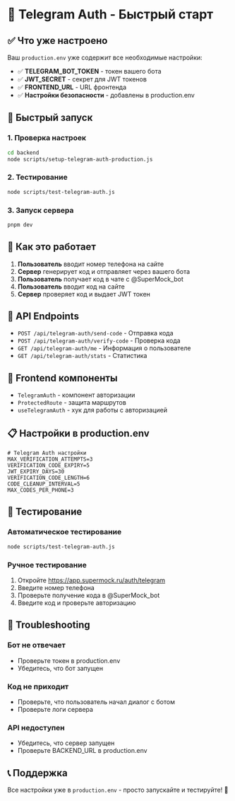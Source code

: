 # 🚀 Telegram Auth - Быстрый старт

## ✅ Что уже настроено

Ваш `production.env` уже содержит все необходимые настройки:

- ✅ **TELEGRAM_BOT_TOKEN** - токен вашего бота
- ✅ **JWT_SECRET** - секрет для JWT токенов  
- ✅ **FRONTEND_URL** - URL фронтенда
- ✅ **Настройки безопасности** - добавлены в production.env

## 🎯 Быстрый запуск

### 1. Проверка настроек

```bash
cd backend
node scripts/setup-telegram-auth-production.js
```

### 2. Тестирование

```bash
node scripts/test-telegram-auth.js
```

### 3. Запуск сервера

```bash
pnpm dev
```

## 📱 Как это работает

1. **Пользователь** вводит номер телефона на сайте
2. **Сервер** генерирует код и отправляет через вашего бота
3. **Пользователь** получает код в чате с @SuperMock_bot
4. **Пользователь** вводит код на сайте
5. **Сервер** проверяет код и выдает JWT токен

## 🔗 API Endpoints

- `POST /api/telegram-auth/send-code` - Отправка кода
- `POST /api/telegram-auth/verify-code` - Проверка кода  
- `GET /api/telegram-auth/me` - Информация о пользователе
- `GET /api/telegram-auth/stats` - Статистика

## 🎨 Frontend компоненты

- `TelegramAuth` - компонент авторизации
- `ProtectedRoute` - защита маршрутов
- `useTelegramAuth` - хук для работы с авторизацией

## 📋 Настройки в production.env

```env
# Telegram Auth настройки
MAX_VERIFICATION_ATTEMPTS=3
VERIFICATION_CODE_EXPIRY=5
JWT_EXPIRY_DAYS=30
VERIFICATION_CODE_LENGTH=6
CODE_CLEANUP_INTERVAL=5
MAX_CODES_PER_PHONE=3
```

## 🧪 Тестирование

### Автоматическое тестирование

```bash
node scripts/test-telegram-auth.js
```

### Ручное тестирование

1. Откройте https://app.supermock.ru/auth/telegram
2. Введите номер телефона
3. Проверьте получение кода в @SuperMock_bot
4. Введите код и проверьте авторизацию

## 🔧 Troubleshooting

### Бот не отвечает
- Проверьте токен в production.env
- Убедитесь, что бот запущен

### Код не приходит  
- Проверьте, что пользователь начал диалог с ботом
- Проверьте логи сервера

### API недоступен
- Убедитесь, что сервер запущен
- Проверьте BACKEND_URL в production.env

## 📞 Поддержка

Все настройки уже в `production.env` - просто запускайте и тестируйте! 🚀
